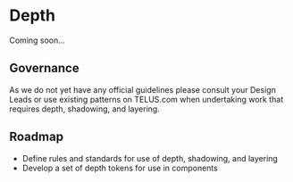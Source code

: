 # Depth

Coming soon...


## Governance

As we do not yet have any official guidelines please consult your Design Leads or use existing patterns on TELUS.com 
when undertaking work that requires depth, shadowing, and layering.


## Roadmap

* Define rules and standards for use of depth, shadowing, and layering
* Develop a set of depth tokens for use in components
